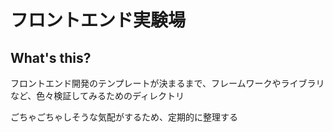 # フロントエンド実験場

## What's this?

フロントエンド開発のテンプレートが決まるまで、フレームワークやライブラリなど、色々検証してみるためのディレクトリ

ごちゃごちゃしそうな気配がするため、定期的に整理する
